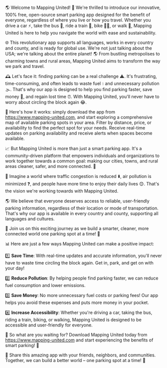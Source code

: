 🌎️ Welcome to Mapping United! 🚀 We're thrilled to introduce our innovative, 100% free, open-source smart parking app designed for the benefit of everyone, regardless of where you live or how you travel. Whether you drive a car ⚡️, take the bus 🚌, ride a train 🚂, bike 🚴‍♀️, or walk 👣, Mapping United is here to help you navigate the world with ease and sustainability.

🌐 This revolutionary app supports all languages, works in every country and county, and is ready for global use. We're not just talking about the USA; we're talking about the entire planet! 🌎️ From bustling metropolises to charming towns and rural areas, Mapping United aims to transform the way we park and travel.

🕰️ Let's face it: finding parking can be a real challenge ⚠️. It's frustrating, time-consuming, and often leads to waste fuel 💧 and unnecessary pollution 🌫️. That's why our app is designed to help you find parking faster, save money 💸, and regain lost time ⏰. With Mapping United, you'll never have to worry about circling the block again 😂.

📍 Here's how it works: simply download the app from https://www.mapping-united.com, and start exploring a comprehensive map of available parking spots in your area. Filter by distance, price, or availability to find the perfect spot for your needs. Receive real-time updates on parking availability and receive alerts when spaces become available.

📈 But Mapping United is more than just a smart parking app. It's a community-driven platform that empowers individuals and organizations to work together towards a common goal: making our cities, towns, and rural areas cleaner, safer, and more connected. 🌟

💚 Imagine a world where traffic congestion is reduced ⬇️, air pollution is minimized ❓, and people have more time to enjoy their daily lives 😊. That's the vision we're working towards with Mapping United.

🌎️ We believe that everyone deserves access to reliable, user-friendly parking information, regardless of their location or mode of transportation. That's why our app is available in every country and county, supporting all languages and cultures.

💪 Join us on this exciting journey as we build a smarter, cleaner, more connected world one parking spot at a time! 🌈

📊 Here are just a few ways Mapping United can make a positive impact:

1️⃣ **Save Time**: With real-time updates and accurate information, you'll never have to waste time circling the block again. Get in, park, and get on with your day!

2️⃣ **Reduce Pollution**: By helping people find parking faster, we can reduce fuel consumption and lower emissions.

3️⃣ **Save Money**: No more unnecessary fuel costs or parking fees! Our app helps you avoid these expenses and puts more money in your pocket.

4️⃣ **Increase Accessibility**: Whether you're driving a car, taking the bus, riding a train, biking, or walking, Mapping United is designed to be accessible and user-friendly for everyone.

🎉 So what are you waiting for? Download Mapping United today from https://www.mapping-united.com and start experiencing the benefits of smart parking! 🚀

💬 Share this amazing app with your friends, neighbors, and communities. Together, we can build a better world – one parking spot at a time! 💪